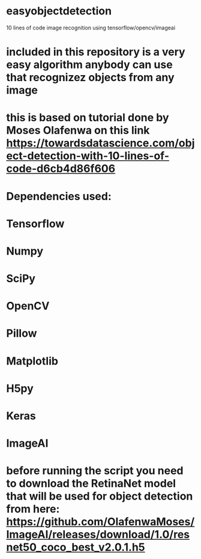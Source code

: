 # easyobjectdetection 
10 lines of code image recognition using tensorflow/opencv/imageai
# included in this repository is a very easy algorithm anybody can use that recognizez objects from any image
# this is based on tutorial done by Moses Olafenwa on this link https://towardsdatascience.com/object-detection-with-10-lines-of-code-d6cb4d86f606

# Dependencies used:
# Tensorflow
# Numpy
# SciPy
# OpenCV
# Pillow
# Matplotlib
# H5py
# Keras
# ImageAI

# before running the script you need to download the RetinaNet model that will be used for object detection from here: https://github.com/OlafenwaMoses/ImageAI/releases/download/1.0/resnet50_coco_best_v2.0.1.h5

